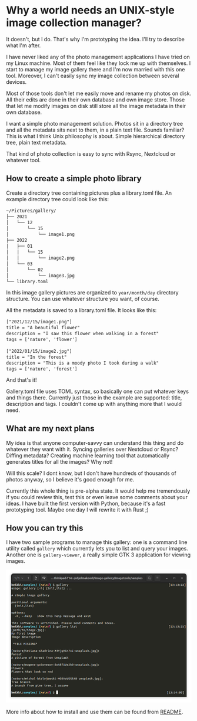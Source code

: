 # Why a world needs an UNIX-style image collection manager?

It doesn't, but I do. That's why I'm prototyping the idea. I'll try to describe what I'm after.

I have never liked any of the photo management applications I have tried on my Linux machine. Most of them feel like they lock me up with themselves. I start to manage my image gallery there and I'm now married with this one tool. Moreover, I can't easily sync my image collection between several devices.

Most of those tools don't let me easily move and rename my photos on disk. All their edits are done in their own database and own image store. Those that let me modify images on disk still store all the image metadata in their own database.

I want a simple photo management solution. Photos sit in a directory tree and all the metadata sits next to them, in a plain text file. Sounds familiar? This is what I think Unix philosophy is about. Simple hierarchical directory tree, plain text metadata.

That kind of photo collection is easy to sync with Rsync, Nextcloud or whatever tool.

## How to create a simple photo library

Create a directory tree containing pictures plus a library.toml file. An example directory tree could look like this:
```
~/Pictures/gallery/
├── 2021
│   └── 12
│       └── 15
│           └── image1.png
├── 2022
│   ├── 01
│   │   └── 15
│   │       └── image2.png
│   └── 03
│       └── 02
│           └── image3.jpg
└── library.toml
```

In this image gallery pictures are organized to `year/month/day` directory structure. You can use whatever structure you want, of course.

All the metadata is saved to a library.toml file. It looks like this:

```
["2021/12/15/image1.png"]
title = "A beautiful flower"
description = "I saw this flower when walking in a forest"
tags = ['nature', 'flower']

["2022/01/15/image2.jpg"]
title = "In the forest"
description = "This is a moody photo I took during a walk"
tags = ['nature', 'forest']

```

And that's it!

Gallery.toml file uses TOML syntax, so basically one can put whatever keys and things there. Currently just those in the example are supported: title, description and tags. I couldn't come up with anything more that I would need.

## What are my next plans

My idea is that anyone computer-savvy can understand this thing and do whatever they want with it. Syncing galleries over Nextcloud or Rsync? Diffing metadata? Creating machine learning tool that automatically generates titles for all the images? Why not!

Will this scale? I dont know, but I don't have hundreds of thousands of photos anyway, so I believe it's good enough for me.

Currently this whole thing is pre-alpha state. It would help me tremendously if you could review this, test this or even leave some comments about your ideas. I have built the first version with Python, because it's a fast prototyping tool. Maybe one day I will rewrite it with Rust ;)

## How you can try this

I have two sample programs to manage this gallery: one is a command line utility called `gallery` which currently lets you to list and query your images. Another one is `gallery-viewer`, a really simple GTK 3 application for viewing images.

![Picture of gallery command line tool](./screenshots/gallery-cmd.png)

More info about how to install and use them can be found from [README](../README.md).
